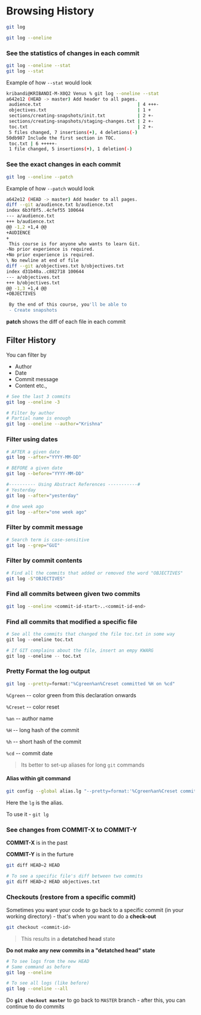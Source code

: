 # Browsing History

```bash
git log

git log --oneline
```

### See the statistics of changes in each commit

```bash
git log --oneline --stat
git log --stat
```

Example of how `--stat` would look

```bash
kribandi@KRIBANDI-M-X0Q2 Venus % git log --oneline --stat
a642e12 (HEAD -> master) Add header to all pages.
 audience.txt                                    | 4 +++-
 objectives.txt                                  | 1 +
 sections/creating-snapshots/init.txt            | 2 +-
 sections/creating-snapshots/staging-changes.txt | 2 +-
 toc.txt                                         | 2 +-
 5 files changed, 7 insertions(+), 4 deletions(-)
50db987 Include the first section in TOC.
 toc.txt | 6 +++++-
 1 file changed, 5 insertions(+), 1 deletion(-)
```

### See the exact changes in each commit

```bash
git log --oneline --patch
```

Example of how `--patch` would look

```bash
a642e12 (HEAD -> master) Add header to all pages.
diff --git a/audience.txt b/audience.txt
index 6b3f8f5..4cfef55 100644
--- a/audience.txt
+++ b/audience.txt
@@ -1,2 +1,4 @@
+AUDIENCE
+
 This course is for anyone who wants to learn Git.
-No prior experience is required.
+No prior experience is required.
\ No newline at end of file
diff --git a/objectives.txt b/objectives.txt
index d31b40a..c882718 100644
--- a/objectives.txt
+++ b/objectives.txt
@@ -1,3 +1,4 @@
+OBJECTIVES

 By the end of this course, you'll be able to
 - Create snapshots
```

**patch** shows the diff of each file in each commit

## Filter History

You can filter by

- Author
- Date
- Commit message
- Content etc.,

```bash
# See the last 3 commits
git log --oneline -3

# Filter by author
# Partial name is enough
git log --oneline --author="Krishna"
```

### Filter using dates

```bash
# AFTER a given date
git log --after="YYYY-MM-DD"

# BEFORE a given date
git log --before="YYYY-MM-DD"

#---------- Using Abstract References -----------#
# Yesterday
git log --after="yesterday"

# One week ago
git log --after="one week ago"
```

### Filter by commit message

```bash
# Search term is case-sensitive
git log --grep="GUI"
```

### Filter by commit contents

```bash
# Find all the commits that added or removed the word "OBJECTIVES"
git log -S"OBJECTIVES"
```

### Find all commits between given two commits 

```bash
git log --oneline <commit-id-start>..<commit-id-end>
```

### Find all commits that modified a specific file

```python
# See all the commits that changed the file toc.txt in some way
git log --oneline toc.txt

# If GIT complains about the file, insert an empy KWARG
git log --oneline -- toc.txt
```

### Pretty Format the log output

```bash
git log --pretty=format:"%Cgreen%an%Creset committed %H on %cd"
```

`%Cgreen` -- color green from this declaration onwards

`%Creset` -- color reset

`%an` -- author name

`%H` -- long hash of the commit

`%h` -- short hash of the commit

`%cd` -- commit date

> Its better to set-up aliases for long `git` commands

#### Alias within git command

```bash
git config --global alias.lg "--pretty=format:'%Cgreen%an%Creset committed %H on %cd'"
```

Here the `lg` is the alias.

To use it - `git lg`

### See changes from COMMIT-X to COMMIT-Y

**COMMIT-X** is in the past

**COMMIT-Y** is in the furture

```bash
git diff HEAD~2 HEAD

# To see a specific file's diff between two commits
git diff HEAD~2 HEAD objectives.txt
```

### Checkouts (restore from a specific commit)

Sometimes you want your code to go back to a specific commit (in your working directory) - that's when you want to do a **check-out**

```bash
git checkout <commit-id>
```

> This results in a **detatched head** state

**Do not make any new commits in a "detatched head" state**

```bash
# To see logs from the new HEAD
# Same command as before
git log --oneline

# To see all logs (like before)
git log --oneline --all
```

Do **`git checkout master`** to go back to `MASTER` branch - after this, you can continue to do commits
